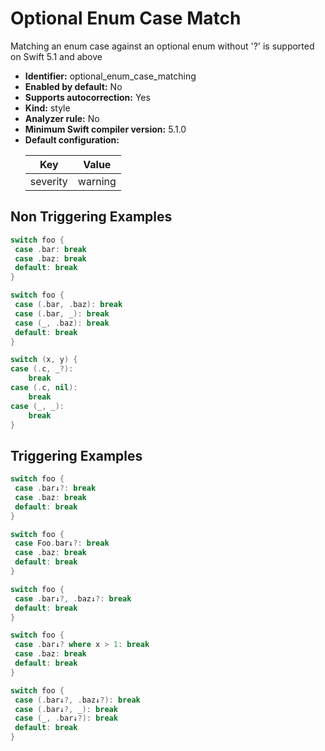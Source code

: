 # Optional Enum Case Match

Matching an enum case against an optional enum without '?' is supported on Swift 5.1 and above

* **Identifier:** optional_enum_case_matching
* **Enabled by default:** No
* **Supports autocorrection:** Yes
* **Kind:** style
* **Analyzer rule:** No
* **Minimum Swift compiler version:** 5.1.0
* **Default configuration:**
  <table>
  <thead>
  <tr><th>Key</th><th>Value</th></tr>
  </thead>
  <tbody>
  <tr>
  <td>
  severity
  </td>
  <td>
  warning
  </td>
  </tr>
  </tbody>
  </table>

## Non Triggering Examples

```swift
switch foo {
 case .bar: break
 case .baz: break
 default: break
}
```

```swift
switch foo {
 case (.bar, .baz): break
 case (.bar, _): break
 case (_, .baz): break
 default: break
}
```

```swift
switch (x, y) {
case (.c, _?):
    break
case (.c, nil):
    break
case (_, _):
    break
}
```

## Triggering Examples

```swift
switch foo {
 case .bar↓?: break
 case .baz: break
 default: break
}
```

```swift
switch foo {
 case Foo.bar↓?: break
 case .baz: break
 default: break
}
```

```swift
switch foo {
 case .bar↓?, .baz↓?: break
 default: break
}
```

```swift
switch foo {
 case .bar↓? where x > 1: break
 case .baz: break
 default: break
}
```

```swift
switch foo {
 case (.bar↓?, .baz↓?): break
 case (.bar↓?, _): break
 case (_, .bar↓?): break
 default: break
}
```